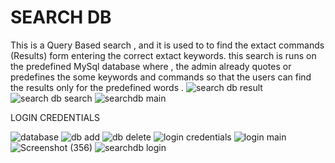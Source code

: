 # SEARCH DB

This is a Query Based search , and it is used to to find the extact commands (Results)  form entering the correct  extact keywords. this search is runs on the predefined MySql database where , the admin already quotes or predefines the some keywords and commands so that the users can find the results only for the predefined words . 
![search db result](https://user-images.githubusercontent.com/90080384/193773191-2034df62-cdbf-4d82-8ed5-7c153af6c7d5.png)
![search db search](https://user-images.githubusercontent.com/90080384/193773203-11c9f8a4-4f8a-4d59-8231-991803419f25.png)
![searchdb main](https://user-images.githubusercontent.com/90080384/193773252-43bac1f8-4772-4b08-8b52-541b244f8645.png)


LOGIN CREDENTIALS


![database](https://user-images.githubusercontent.com/90080384/193783337-0b4b708b-2d98-4f5c-9259-ae868b2321c1.png)
![db add](https://user-images.githubusercontent.com/90080384/193783345-57916881-24f0-4cb6-983e-a672b27e7e15.png)
![db delete](https://user-images.githubusercontent.com/90080384/193783353-871ca196-e6d4-4cf9-9849-6781c13ecd28.png)
![login credentials](https://user-images.githubusercontent.com/90080384/193783360-a64ec078-cd6e-4218-b3d8-6002a872d8cf.png)
![login main](https://user-images.githubusercontent.com/90080384/193783377-8268a905-fbd3-4c09-8b94-9d4491c997e6.png)
![Screenshot (356)](https://user-images.githubusercontent.com/90080384/193783404-f597025b-4732-45a7-a9aa-33dda8a67eea.png)
![searchdb login](https://user-images.githubusercontent.com/90080384/193783410-e3c05cb9-2659-4dfa-bed5-879c394532ef.png)

